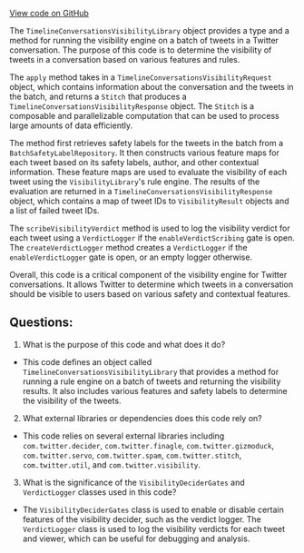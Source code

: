 [View code on GitHub](https://github.com/misbahsy/the-algorithm/visibilitylib/src/main/scala/com/twitter/visibility/interfaces/conversations/TimelineConversationsVisibilityLibrary.scala)

The `TimelineConversationsVisibilityLibrary` object provides a type and a method for running the visibility engine on a batch of tweets in a Twitter conversation. The purpose of this code is to determine the visibility of tweets in a conversation based on various features and rules. 

The `apply` method takes in a `TimelineConversationsVisibilityRequest` object, which contains information about the conversation and the tweets in the batch, and returns a `Stitch` that produces a `TimelineConversationsVisibilityResponse` object. The `Stitch` is a composable and parallelizable computation that can be used to process large amounts of data efficiently. 

The method first retrieves safety labels for the tweets in the batch from a `BatchSafetyLabelRepository`. It then constructs various feature maps for each tweet based on its safety labels, author, and other contextual information. These feature maps are used to evaluate the visibility of each tweet using the `VisibilityLibrary`'s rule engine. The results of the evaluation are returned in a `TimelineConversationsVisibilityResponse` object, which contains a map of tweet IDs to `VisibilityResult` objects and a list of failed tweet IDs. 

The `scribeVisibilityVerdict` method is used to log the visibility verdict for each tweet using a `VerdictLogger` if the `enableVerdictScribing` gate is open. The `createVerdictLogger` method creates a `VerdictLogger` if the `enableVerdictLogger` gate is open, or an empty logger otherwise. 

Overall, this code is a critical component of the visibility engine for Twitter conversations. It allows Twitter to determine which tweets in a conversation should be visible to users based on various safety and contextual features.
## Questions: 
 1. What is the purpose of this code and what does it do?
- This code defines an object called `TimelineConversationsVisibilityLibrary` that provides a method for running a rule engine on a batch of tweets and returning the visibility results. It also includes various features and safety labels to determine the visibility of the tweets.

2. What external libraries or dependencies does this code rely on?
- This code relies on several external libraries including `com.twitter.decider`, `com.twitter.finagle`, `com.twitter.gizmoduck`, `com.twitter.servo`, `com.twitter.spam`, `com.twitter.stitch`, `com.twitter.util`, and `com.twitter.visibility`.

3. What is the significance of the `VisibilityDeciderGates` and `VerdictLogger` classes used in this code?
- The `VisibilityDeciderGates` class is used to enable or disable certain features of the visibility decider, such as the verdict logger. The `VerdictLogger` class is used to log the visibility verdicts for each tweet and viewer, which can be useful for debugging and analysis.